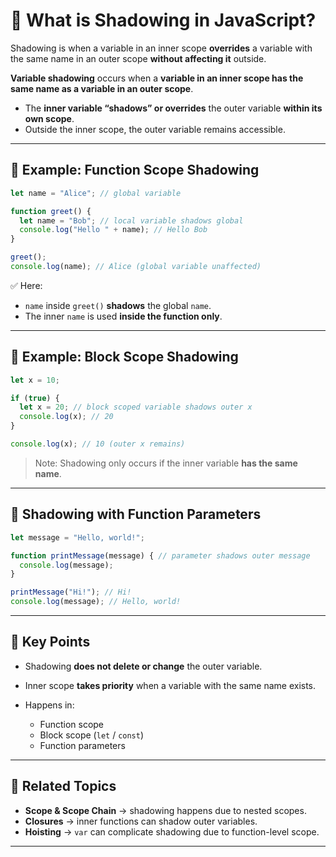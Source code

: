 # 🔹 What is Shadowing in JavaScript?

Shadowing is when a variable in an inner scope **overrides** a variable with the same name in an outer scope **without affecting it** outside.

**Variable shadowing** occurs when a **variable in an inner scope has the same name as a variable in an outer scope**.

* The **inner variable “shadows” or overrides** the outer variable **within its own scope**.
* Outside the inner scope, the outer variable remains accessible.

---

## 📌 Example: Function Scope Shadowing

```js
let name = "Alice"; // global variable

function greet() {
  let name = "Bob"; // local variable shadows global
  console.log("Hello " + name); // Hello Bob
}

greet();
console.log(name); // Alice (global variable unaffected)
```

✅ Here:

* `name` inside `greet()` **shadows** the global `name`.
* The inner `name` is used **inside the function only**.

---

## 📌 Example: Block Scope Shadowing

```js
let x = 10;

if (true) {
  let x = 20; // block scoped variable shadows outer x
  console.log(x); // 20
}

console.log(x); // 10 (outer x remains)
```

> Note: Shadowing only occurs if the inner variable **has the same name**.

---

## 📌 Shadowing with Function Parameters

```js
let message = "Hello, world!";

function printMessage(message) { // parameter shadows outer message
  console.log(message);
}

printMessage("Hi!"); // Hi!
console.log(message); // Hello, world!
```

---

## 📌 Key Points

* Shadowing **does not delete or change** the outer variable.
* Inner scope **takes priority** when a variable with the same name exists.
* Happens in:

  * Function scope
  * Block scope (`let` / `const`)
  * Function parameters

---

## 🔗 Related Topics

* **Scope & Scope Chain** → shadowing happens due to nested scopes.
* **Closures** → inner functions can shadow outer variables.
* **Hoisting** → `var` can complicate shadowing due to function-level scope.

---


